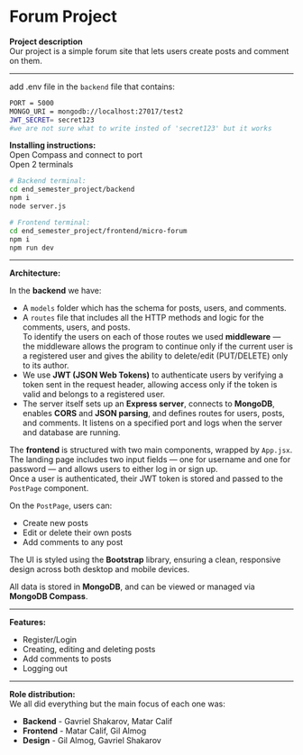 # Forum Project

**Project description**  
Our project is a simple forum site that lets users create posts and comment on them.

---
add .env file in the `backend` file that contains:

```bash
PORT = 5000
MONGO_URI = mongodb://localhost:27017/test2
JWT_SECRET= secret123
#we are not sure what to write insted of 'secret123' but it works
```

**Installing instructions:**  
Open Compass and connect to port  
Open 2 terminals  

```bash
# Backend terminal:
cd end_semester_project/backend
npm i
node server.js
```

```bash
# Frontend terminal:
cd end_semester_project/frontend/micro-forum
npm i
npm run dev
```

---

**Architecture:**  

In the **backend** we have:

- A `models` folder which has the schema for posts, users, and comments.
- A `routes` file that includes all the HTTP methods and logic for the comments, users, and posts.  
  To identify the users on each of those routes we used **middleware** — the middleware allows the program to continue only if the current user is a registered user and gives the ability to delete/edit (PUT/DELETE) only to its author. 
- We use **JWT (JSON Web Tokens)** to authenticate users by verifying a token sent in the request header, allowing access only if the token is valid and belongs to a registered user.
- The server itself sets up an **Express server**, connects to **MongoDB**, enables **CORS** and **JSON parsing**, and defines routes for users, posts, and comments. It listens on a specified port and logs when the server and database are running.

The **frontend** is structured with two main components, wrapped by `App.jsx`.  
The landing page includes two input fields — one for username and one for password — and allows users to either log in or sign up.  
Once a user is authenticated, their JWT token is stored and passed to the `PostPage` component.

On the `PostPage`, users can:
- Create new posts  
- Edit or delete their own posts  
- Add comments to any post  

The UI is styled using the **Bootstrap** library, ensuring a clean, responsive design across both desktop and mobile devices.

All data is stored in **MongoDB**, and can be viewed or managed via **MongoDB Compass**.

---

**Features:**  
- Register/Login  
- Creating, editing and deleting posts  
- Add comments to posts  
- Logging out

---

**Role distribution:**  
We all did everything but the main focus of each one was:  
- **Backend** - Gavriel Shakarov, Matar Calif  
- **Frontend** - Matar Calif, Gil Almog  
- **Design** - Gil Almog, Gavriel Shakarov

